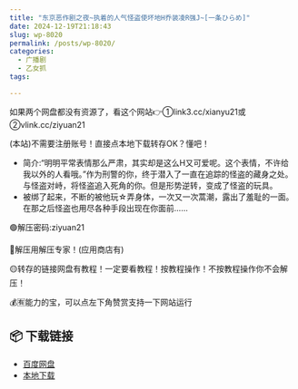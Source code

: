 ```yaml
---
title: "东京恶作剧之夜~执着的人气怪盗使坏地H乔装凌R强J~[一条ひらめ]"
date: 2024-12-19T21:18:43
slug: wp-8020
permalink: /posts/wp-8020/
categories:
  - 广播剧
  - 乙女抓
tags:

---
```


如果两个网盘都没有资源了，看这个网站👉①link3.cc/xianyu21或②vlink.cc/ziyuan21

(本站)不需要注册账号！直接点本地下载转存OK？懂吧！

*   简介:“明明平常表情那么严肃，其实却是这么H又可爱呢。这个表情，不许给我以外的人看哦。”作为刑警的你，终于潜入了一直在追踪的怪盗的藏身之处。与怪盗对峙，将怪盗追入死角的你。但是形势逆转，变成了怪盗的玩具。
*   被绑了起来，不断的被他玩☆弄身体，一次又一次蒿潮，露出了羞耻的一面。在那之后怪盗也用尽各种手段出现在你面前……

🟢解压密码:ziyuan21

🔵解压用解压专家！(应用商店有)

🟡转存的链接网盘有教程！一定要看教程！按教程操作！不按教程操作你不会解压！

💰🈶能力的宝，可以点左下角赞赏支持一下网站运行

## 📦 下载链接
- [百度网盘](https://blziyuan21.com/pay-download/8020?key=d3f1e21c95&down_id=0)
- [本地下载](https://blziyuan21.com/pay-download/8020?key=d3f1e21c95&down_id=1)

